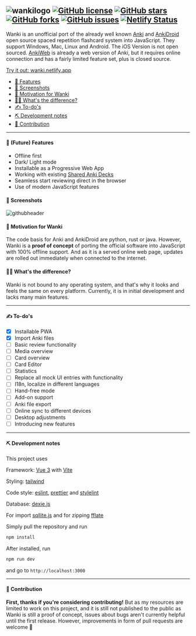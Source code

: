 ![wankilogo](https://user-images.githubusercontent.com/48199873/126626393-926f86d8-22db-430b-b079-6c8545dc20d3.png)
[![GitHub license](https://img.shields.io/github/license/MarkusJLechner/wanki)](https://github.com/MarkusJLechner/wanki/blob/master/COPYING) [![GitHub stars](https://img.shields.io/github/stars/MarkusJLechner/wanki)](https://github.com/MarkusJLechner/wanki/stargazers) [![GitHub forks](https://img.shields.io/github/forks/MarkusJLechner/wanki)](https://github.com/MarkusJLechner/wanki/network) [![GitHub issues](https://img.shields.io/github/issues/MarkusJLechner/wanki)](https://github.com/MarkusJLechner/wanki/issues) [![Netlify Status](https://api.netlify.com/api/v1/badges/9dbfd71d-a596-4fe1-bdb0-4cab918113c1/deploy-status)](https://app.netlify.com/sites/wanki/deploys)
---
  
Wanki is an unofficial port of the already well known [Anki](https://apps.ankiweb.net/) and [AnkiDroid](https://github.com/ankidroid/Anki-Android) open source spaced repetition flashcard system into JavaScript. 
They support Windows, Mac, Linux and Android. The iOS Version is not open sourced. [AnkiWeb](https://ankiweb.net/about) is already a web version of Anki, but it requires online connection and has a fairly limited feature set, plus is closed source.

[Try it out: wanki.netlify.app](https://wanki.netlify.app/)

- [📣 Features](#-future-features)
- [👀 Screenshots](#-screenshots)
- [👏 Motivation for Wanki](#-motivation-for-wanki)
- [👨‍🏫 What's the difference?](#-whats-the-difference)
- [✍️ To-do's](#---to-do-s)
- [⛏️ Development notes](#⛏️-development-notes)
- [🤲 Contribution](#-contribution)
  
---

#### 📣 (Future) Features

* Offline first
* Dark/ Light mode
* Installable as a Progressive Web App
* Working with existing [Shared Anki Decks](https://ankiweb.net/shared/decks/)
* Seamless start reviewing direct in the browser
* Use of modern JavaScript features
  
#### 👀 Screenshots
![githubheader](https://user-images.githubusercontent.com/48199873/126624785-3fc5af27-0aca-44c5-913e-2f3adb4a20d8.png)

#### 👏 Motivation for Wanki

The code basis for Anki and AnkiDroid are python, rust or java. However, Wanki is a **proof of concept** of porting the official software into JavaScript with 100% offline support. And as it is a served online web page, updates are rolled out immediately when connected to the internet.

#### 👨‍🏫 What's the difference?
  
Wanki is not bound to any operating system, and that's why it looks and feels the same on every platform. Currently, it is in initial development and lacks many main features.

---

#### ✍️ To-do's

- [x] Installable PWA
- [x] Import Anki files
- [ ] Basic review functionality
- [ ] Media overview
- [ ] Card overview
- [ ] Card Editor
- [ ] Statistics
- [ ] Replace all mock UI entries with functionality
- [ ] I18n, localize in different languages
- [ ] Hand-free mode
- [ ] Add-on support
- [ ] Anki file export
- [ ] Online sync to different devices
- [ ] Desktop adjustments
- [ ] Introducing new features

---

#### ⛏️ Development notes

This project uses

Framework: [Vue 3](https://v3.vuejs.org) with [Vite](https://vitejs.dev/)

Styling: [tailwind](https://tailwindcss.com/)

Code style: [eslint](https://eslint.org/), [prettier](https://prettier.io/) and [stylelint](https://stylelint.io/)

Database: [dexie.js](https://dexie.org/)

For import [sqllite.js](https://sql.js.org/#/) and for zipping [fflate](https://github.com/101arrowz/fflate)

Simply pull the repository and run 
````bash
npm install
````

After installed, run
````bash
npm run dev
````
and go to `http://localhost:3000`

---

#### 🤲 Contribution

**First, thanks if you're considering contributing!** But as my resources are limited to work on this project, and it is still not published to the public as Wanki is still a proof of concept, issues about bugs aren't currently helpful until the first release. However, improvements in form of pull requests are welcome 💮
